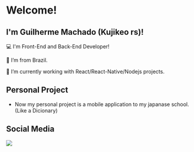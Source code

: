 # Welcome!

## I'm Guilherme Machado (Kujikeo rs)!

:computer: I'm Front-End and Back-End Developer!

:house_with_garden: I’m from Brazil.

🔭 I’m currently working with React/React-Native/Nodejs projects.

## Personal Project
- Now my personal project is a mobile application to my japanase school. (Like a Dicionary)

<!--
## Statistics
[![willianrod's wakatime stats](https://github-readme-stats.vercel.app/api/wakatime?username=kujikeo)](https://github.com/anuraghazra/github-readme-stats)
-->
## Social Media
<a href="https://www.linkedin.com/in/guilherme-machado-31839715b/" target="_blank"><img src="https://img.shields.io/badge/LinkedIn-0077B5?style=for-the-badge&logo=linkedin&logoColor=white" /> </a>


<!--

**Kujikeo/kujikeo** is a ✨ _special_ ✨ repository because its `README.md` (this file) appears on your GitHub profile.

Here are some ideas to get you started:

- 🔭 I’m currently working on ...
- 🌱 I’m currently learning ...
- 👯 I’m looking to collaborate on ...
- 🤔 I’m looking for help with ...
- 💬 Ask me about ...
- 📫 How to reach me: ...
- 😄 Pronouns: ...
- ⚡ Fun fact: ...
-->
